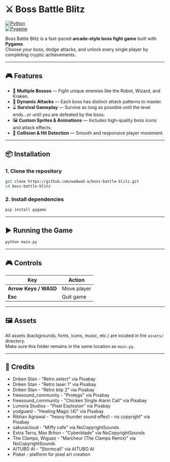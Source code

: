 # ⚔️ Boss Battle Blitz

[![Python](https://img.shields.io/badge/python-3.13.5-blue.svg)](https://www.python.org/)  
[![Pygame](https://img.shields.io/badge/pygame-2.6.1-green.svg)](https://www.pygame.org/news)

Boss Battle Blitz is a fast-paced **arcade-style boss fight game** built with **Pygame**.  
Choose your boss, dodge attacks, and unlock every single player by completing cryptic achievements.

---

## 🎮 Features
- 🐙 **Multiple Bosses** — Fight unique enemies like the Robot, Wizard, and Kraken.
- 🏹 **Dynamic Attacks** — Each boss has distinct attack patterns to master.
- ⌛ **Survival Gameplay** — Survive as long as possible until the level ends...or until you are defeated by the boss.
- 🖼 **Custom Sprites & Animations** — Includes high-quality boss icons and attack effects.
- 🎯 **Collision & Hit Detection** — Smooth and responsive player movement.

---

## 📦 Installation

### 1. Clone the repository
```bash
git clone https://github.com/wadwad-a/boss-battle-blitz.git
cd boss-battle-blitz
```
### 2. Install dependencies
```bash
pip install pygame
```

---

## ▶️ Running the Game
```bash
python main.py
```

---

## 🎮 Controls
| Key        | Action              |
|------------|--------------------|
| **Arrow Keys / WASD** | Move player |
| **Esc**    | Quit game |

---

## 🖼 Assets
All assets (backgrounds, fonts, icons, music, etc.) are located in the `assets/` directory.  
Make sure this folder remains in the same location as `main.py`.

---

## 📃 Credits
- Driken Stan - "Retro select" via Pixabay
- Driken Stan - "Retro laser 1" via Pixabay
- Driken Stan - "Retro blip 2" via Pixabay
- freesound_community - "Protego" via Pixabay
- freesound_community - "Chicken Single Alarm Call" via Pixabay
- Lumora Studios - "Pixel Explosion" via Pixabay
- yodguard - "Healing Magic (4)" via Pixabay
- Ribhav Agrawal - "heavy thunder sound effect - no copyright" via Pixabay
- sakuracloud - "Miffy cafe" via NoCopyrightSounds
- Extra Terra, Max Brhon - "Cyberblade" via NoCopyrightSounds
- The Clamps, Wiguez - "Marcheur (The Clamps Remix)" via NoCopyrightSounds
- AITUBO AI - "Stormcall" via AITUBO AI
- Piskel - platform for pixel art creation